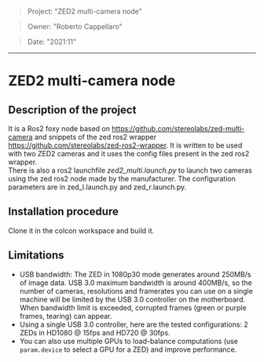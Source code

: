 > Project: "ZED2 multi-camera node"

> Owner: "Roberto Cappellaro" 

> Date: "2021:11" 

---

# ZED2 multi-camera node

## Description of the project
It is a Ros2 foxy node based on https://github.com/stereolabs/zed-multi-camera and snippets of the zed ros2 wrapper https://github.com/stereolabs/zed-ros2-wrapper. It is written to be used with two ZED2 cameras and it uses the config files present in the zed ros2 wrapper.  
There is also a ros2 launchfile *zed2_multi.launch.py* to launch two cameras using the zed ros2 node made by the manufacturer. The configuration parameters are in zed_l.launch.py and zed_r.launch.py.

## Installation procedure
Clone it in the colcon workspace and build it. 

## Limitations

- USB bandwidth: The ZED  in 1080p30 mode generates around 250MB/s of image data. USB 3.0 maximum bandwidth is around 400MB/s, so the number of cameras, resolutions and framerates you can use on a single machine will be limited by the USB 3.0 controller on the motherboard. When bandwidth limit is exceeded, corrupted frames (green or purple frames, tearing) can appear.
- Using a single USB 3.0 controller, here are the tested configurations: 2 ZEDs in HD1080 @ 15fps and HD720 @ 30fps.
- You can also use multiple GPUs to load-balance computations (use `param.device` to select a GPU for a ZED) and improve performance.
